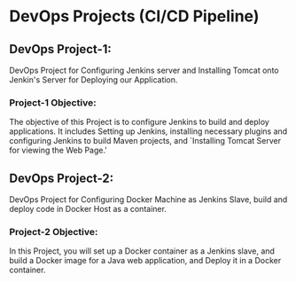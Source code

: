 # DevOps Projects (CI/CD Pipeline)
## DevOps Project-1: 
DevOps Project for Configuring Jenkins server and Installing Tomcat onto Jenkin's Server for Deploying our
Application.
### Project-1 Objective: 
The objective of this Project is to configure Jenkins to build and deploy applications. It includes Setting up Jenkins, installing necessary plugins
and configuring Jenkins to build Maven projects, and `Installing Tomcat Server for
viewing the Web Page.'

## DevOps Project-2: 
DevOps Project for Configuring Docker Machine as Jenkins Slave, build and deploy code in Docker Host as a
container.
### Project-2 Objective: 
In this Project, you will set up a Docker container as a Jenkins slave, and build a Docker image for a Java web application, and Deploy it in a Docker
container.
